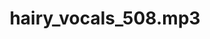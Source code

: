 ---
title: hairy_vocals_508.mp3
vocals: true
best: false
definitive: false
recordings: hairy-508
filename: Hairy_vocals.mp3
mixes: hairy_vocals_508-mp3
folder: 2007-06-30/hairy
weight: 0
---